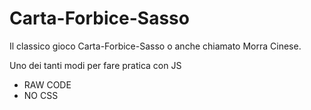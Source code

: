 # Carta-Forbice-Sasso

Il classico gioco Carta-Forbice-Sasso o anche chiamato Morra Cinese.

Uno dei tanti modi per fare pratica con JS

- RAW CODE
- NO CSS
